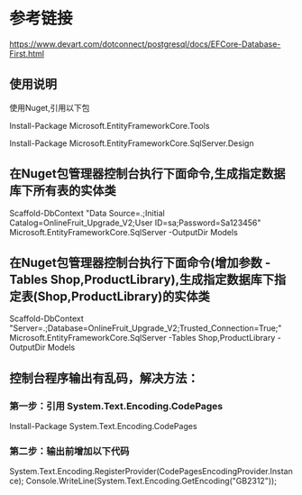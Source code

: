 # 参考链接
https://www.devart.com/dotconnect/postgresql/docs/EFCore-Database-First.html

## 使用说明
使用Nuget,引用以下包

Install-Package Microsoft.EntityFrameworkCore.Tools

Install-Package Microsoft.EntityFrameworkCore.SqlServer.Design

## 在Nuget包管理器控制台执行下面命令,生成指定数据库下所有表的实体类

Scaffold-DbContext  "Data Source=.;Initial Catalog=OnlineFruit_Upgrade_V2;User ID=sa;Password=Sa123456" Microsoft.EntityFrameworkCore.SqlServer -OutputDir Models

## 在Nuget包管理器控制台执行下面命令(增加参数 -Tables Shop,ProductLibrary),生成指定数据库下指定表(Shop,ProductLibrary)的实体类

Scaffold-DbContext "Server=.;Database=OnlineFruit_Upgrade_V2;Trusted_Connection=True;" Microsoft.EntityFrameworkCore.SqlServer -Tables Shop,ProductLibrary -OutputDir Models

## 控制台程序输出有乱码，解决方法：
### 第一步：引用 System.Text.Encoding.CodePages

Install-Package System.Text.Encoding.CodePages

### 第二步：输出前增加以下代码

System.Text.Encoding.RegisterProvider(CodePagesEncodingProvider.Instance);
Console.WriteLine(System.Text.Encoding.GetEncoding("GB2312"));


